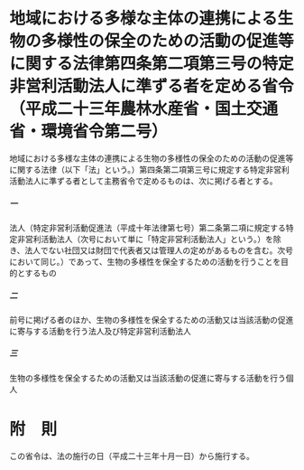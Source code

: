 # 地域における多様な主体の連携による生物の多様性の保全のための活動の促進等に関する法律第四条第二項第三号の特定非営利活動法人に準ずる者を定める省令（平成二十三年農林水産省・国土交通省・環境省令第二号）
地域における多様な主体の連携による生物の多様性の保全のための活動の促進等に関する法律（以下「法」という。）第四条第二項第三号に規定する特定非営利活動法人に準ずる者として主務省令で定めるものは、次に掲げる者とする。
##### 一
法人（特定非営利活動促進法（平成十年法律第七号）第二条第二項に規定する特定非営利活動法人（次号において単に「特定非営利活動法人」という。）を除き、法人でない社団又は財団で代表者又は管理人の定めがあるものを含む。次号において同じ。）であって、生物の多様性を保全するための活動を行うことを目的とするもの
##### 二
前号に掲げる者のほか、生物の多様性を保全するための活動又は当該活動の促進に寄与する活動を行う法人及び特定非営利活動法人
##### 三
生物の多様性を保全するための活動又は当該活動の促進に寄与する活動を行う個人
# 附　則
この省令は、法の施行の日（平成二十三年十月一日）から施行する。
